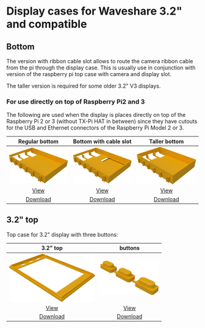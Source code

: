 # Display cases for Waveshare 3.2" and compatible

## Bottom

The version with ribbon cable slot allows to route the camera ribbon cable from the pi through the display case. This is usually 
use in conjunction with version of the raspberry pi top case with camera and display slot.

The taller version is required for some older 3.2" V3 displays.

### For use directly on top of Raspberry Pi2 and 3

The following are used when the display is places directly on top of the Raspberry Pi 2 or 3 (without TX-Pi HAT in between) since they have cutouts for the USB and Ethernet connectors of the Raspberry Pi Model 2 or 3.

| Regular bottom | Bottom with cable slot | Taller bottom |
|:---:|:---:|:---:|
| ![Bottom](./images/display32_v4_bottom.png) | ![Bottom](./images/display_v4_bottom_with_ribbon_slot.png) | ![Bottom for 3.2" V3 display](./images/display32_v3_bottom.png) |
| [View](display32_v4_bottom.stl) | [View](display_v4_bottom_with_ribbon_slot.stl) | [View](display32_v3_bottom.stl) |
| [Download](display32_v4_bottom.stl?raw=true) | [Download](display_v4_bottom.stl?raw=true) | [Download](display32_v3_bottom.stl?raw=true) |

## 3.2" top

Top case for 3.2" display with three buttons:

| 3.2" top | buttons |
|:---:|:---:|
| ![Top 3.2"](./images/display32_top.png) | ![Buttons](./images/buttons.png) |
| [View](display32_top.stl) | [View](buttons.stl) |
| [Download](display32_top.stl?raw=true) | [Download](buttons.stl?raw=true) |
